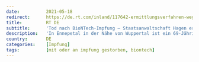 ```yaml
---
date:          2021-05-18
redirect:      https://de.rt.com/inland/117642-ermittlungsverfahren-wegen-tod-mannes-nach/
title:         RT DE
subtitle:      'Tod nach BioNTech-Impfung – Staatsanwaltschaft Hagen ermittelt und stellt Impfstoff sicher'
description:   'In Ennepetal in der Nähe von Wuppertal ist ein 69-Jähriger nach seiner Impfung gegen COVID-19 verstorben. Die Staatsanwaltschaft hat ein Ermittlungsverfahren eingeleitet, um die Ursache des Todes festzustellen, und eine Obduktion angeordnet. Im Impfzentrum herrscht Bestürzung.'
country:       DE
categories:    [Impfung]
tags:          [mit oder an impfung gestorben, biontech]
---
```

